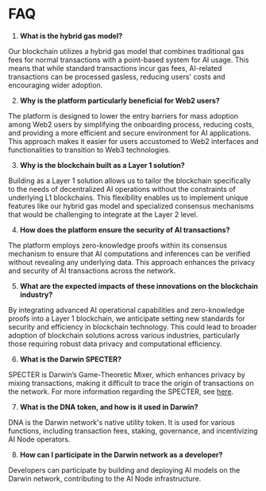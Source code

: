 # FAQ

1. **What is the hybrid gas model?**&#x20;

Our blockchain utilizes a hybrid gas model that combines traditional gas fees for normal transactions with a point-based system for AI usage. This means that while standard transactions incur gas fees, AI-related transactions can be processed gasless, reducing users' costs and encouraging wider adoption.

2. **Why is the platform particularly beneficial for Web2 users?**&#x20;

The platform is designed to lower the entry barriers for mass adoption among Web2 users by simplifying the onboarding process, reducing costs, and providing a more efficient and secure environment for AI applications. This approach makes it easier for users accustomed to Web2 interfaces and functionalities to transition to Web3 technologies.

3. **Why is the blockchain built as a Layer 1 solution?**&#x20;

Building as a Layer 1 solution allows us to tailor the blockchain specifically to the needs of decentralized AI operations without the constraints of underlying L1 blockchains. This flexibility enables us to implement unique features like our hybrid gas model and specialized consensus mechanisms that would be challenging to integrate at the Layer 2 level.

4. **How does the platform ensure the security of AI transactions?**&#x20;

The platform employs zero-knowledge proofs within its consensus mechanism to ensure that AI computations and inferences can be verified without revealing any underlying data. This approach enhances the privacy and security of AI transactions across the network.

5. **What are the expected impacts of these innovations on the blockchain industry?**&#x20;

By integrating advanced AI operational capabilities and zero-knowledge proofs into a Layer 1 blockchain, we anticipate setting new standards for security and efficiency in blockchain technology. This could lead to broader adoption of blockchain solutions across various industries, particularly those requiring robust data privacy and computational efficiency.

6. **What is the Darwin SPECTER?**

SPECTER is Darwin’s Game-Theoretic Mixer, which enhances privacy by mixing transactions, making it difficult to trace the origin of transactions on the network. For more information regarding the SPECTER, see [here](../getting-started/darwin-technologies/darwin-specter.md).

7. **What is the DNA token, and how is it used in Darwin?**

DNA is the Darwin network's native utility token. It is used for various functions, including transaction fees, staking, governance, and incentivizing AI Node operators.

8. **How can I participate in the Darwin network as a developer?**

Developers can participate by building and deploying AI models on the Darwin network, contributing to the AI Node infrastructure.
